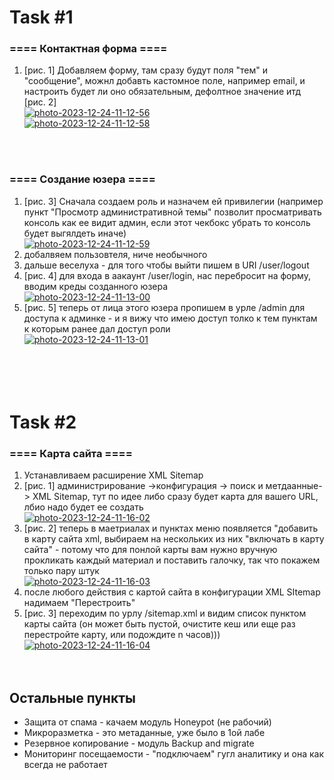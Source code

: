 # Task #1
### ==== Контактная форма ====
1. [рис. 1] Добавляем форму, там сразу будут поля "тем" и "сообщение", можнл добавть кастомное поле, например email, и настроить будет ли оно обязательным, дефолтное значение итд [рис. 2] <br/>
   <a href='https://postimg.cc/DWhXr54S' target='_blank'><img src='https://i.postimg.cc/DWhXr54S/photo-2023-12-24-11-12-56.jpg' border='0' alt='photo-2023-12-24-11-12-56'/></a> <br/>
   <a href='https://postimg.cc/Q94Kr347' target='_blank'><img src='https://i.postimg.cc/Q94Kr347/photo-2023-12-24-11-12-58.jpg' border='0' alt='photo-2023-12-24-11-12-58'/></a> <br/>

<br/> <br/>
### ==== Создание юзера ====
1. [рис. 3] Сначала создаем роль и назначем ей привилегии (например пункт "Просмотр административной темы" позволит просматривать консоль как ее видит админ, если этот чекбокс убрать то консоль будет выгялдеть иначе) <br/>
   <a href='https://postimg.cc/1V8nmj2j' target='_blank'><img src='https://i.postimg.cc/1V8nmj2j/photo-2023-12-24-11-12-59.jpg' border='0' alt='photo-2023-12-24-11-12-59'/></a>  <br/>
3. добалвяем пользовтеля, ниче необычного
4. дальше веселуха - для того чтобы выйти пишем в URI /user/logout
5. [рис. 4] для входа в аакаунт /user/login, нас перебросит на форму, вводим креды созданного юзера  <br/>
   <a href='https://postimg.cc/xqZNx9bD' target='_blank'><img src='https://i.postimg.cc/xqZNx9bD/photo-2023-12-24-11-13-00.jpg' border='0' alt='photo-2023-12-24-11-13-00'/></a>  <br/>
7. [рис. 5] теперь от лица этого юзера пропишем в урле /admin для доступа к админке - и я вижу что имею доступ толко к тем пунктам к которым ранее дал доступ роли  <br/>
   <a href='https://postimg.cc/ykSg22FJ' target='_blank'><img src='https://i.postimg.cc/ykSg22FJ/photo-2023-12-24-11-13-01.jpg' border='0' alt='photo-2023-12-24-11-13-01'/></a>  <br/>
<br/>  <br/> <br/>  <br/>



 # Task #2
### ==== Карта сайта ====
1. Устанавливаем расширение XML Sitemap
2. [рис. 1] администрирование ->конфигурация -> поиск и метдаанные-> XML Sitemap, тут по идее либо сразу будет карта для вашего URL, лбио надо будет ее создать  <br/>
<a href='https://postimg.cc/622tyx6n' target='_blank'><img src='https://i.postimg.cc/622tyx6n/photo-2023-12-24-11-16-02.jpg' border='0' alt='photo-2023-12-24-11-16-02'/></a>     <br/>
4. [рис. 2] теперь в маетриалах и пунктах меню появляется "добавить в карту сайта xml, выбираем на нескольких из них "включать в карту сайта" - потому что для понлой карты вам нужно вручную прокликать каждый материал и поставить галочку, так что покажем только пару штук  <br/>
   <a href='https://postimg.cc/4HpGQv93' target='_blank'><img src='https://i.postimg.cc/4HpGQv93/photo-2023-12-24-11-16-03.jpg' border='0' alt='photo-2023-12-24-11-16-03'/></a>  <br/>
6. после любого действия с картой сайта в конфигурации XML SItemap надимаем "Перестроить"
7. [рис. 3] переходим по урлу /sitemap.xml и видим список пунктом карты сайта (он может быть пустой, очистите кеш или еще раз перестройте карту, или подождите n часов)))  <br/>
   <a href='https://postimg.cc/dLmv7BFH' target='_blank'><img src='https://i.postimg.cc/dLmv7BFH/photo-2023-12-24-11-16-04.jpg' border='0' alt='photo-2023-12-24-11-16-04'/></a>   <br/>
 <br/> <br/>
 
## Остальные пункты
- Защита от спама - качаем модуль Honeypot (не рабочий)
- Микроразметка - это метаданные, уже было в 1ой лабе
- Резервное копирование - модуль Backup and migrate
- Мониторинг посещаемости - "подключаем" гугл аналитику и она как всегда не работает
